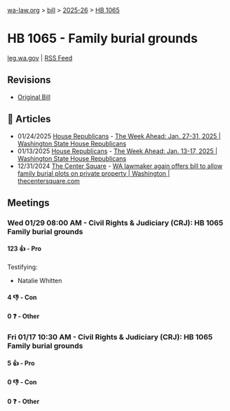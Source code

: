 [wa-law.org](/) > [bill](/bill/) > [2025-26](/bill/2025-26/) > [HB 1065](/bill/2025-26/hb/1065/)

# HB 1065 - Family burial grounds
[leg.wa.gov](https://app.leg.wa.gov/billsummary?BillNumber=1065&Year=2025&Initiative=false) | [RSS Feed](./rss.xml)

## Revisions
* [Original Bill](1/)

## 📰 Articles
* 01/24/2025 [House Republicans](/org/house_republicans/) - [The Week Ahead: Jan. 27-31, 2025 | Washington State House Republicans](https://houserepublicans.wa.gov/week/the-week-ahead-jan-27-31-2025/#:~:text=HB%201065)
* 01/13/2025 [House Republicans](/org/house_republicans/) - [The Week Ahead: Jan. 13-17, 2025 | Washington State House Republicans](https://houserepublicans.wa.gov/week/the-week-ahead-jan-13-17-2025/#:~:text=HB%201065)
* 12/31/2024 [The Center Square](/org/the_center_square/) - [WA lawmaker again offers bill to allow family burial plots on private property | Washington | thecentersquare.com](https://www.thecentersquare.com/washington/article_1d7a7f74-c7b1-11ef-8144-73639049b768.html#:~:text=House%20Bill%201065)

## Meetings
### Wed 01/29 08:00 AM - Civil Rights & Judiciary (CRJ): HB 1065 Family burial grounds
#### 123 👍 - Pro
Testifying:
* Natalie Whitten

#### 4 👎 - Con

#### 0 ❓ - Other

### Fri 01/17 10:30 AM - Civil Rights & Judiciary (CRJ): HB 1065 Family burial grounds
#### 5 👍 - Pro

#### 0 👎 - Con

#### 0 ❓ - Other

